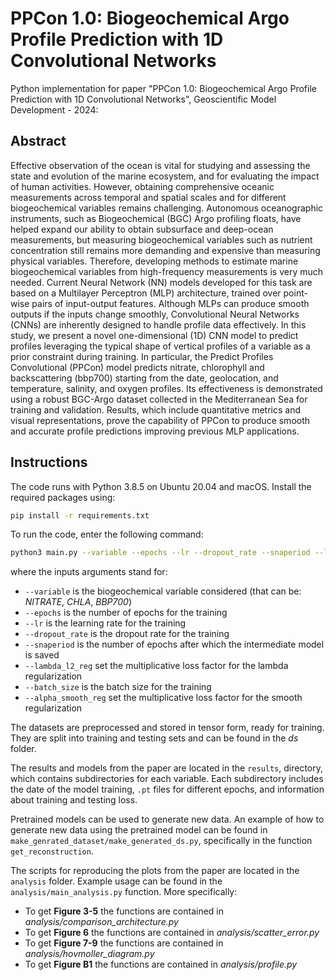 # PPCon 1.0: Biogeochemical Argo Profile Prediction with 1D Convolutional Networks

Python implementation for paper "PPCon 1.0: Biogeochemical Argo Profile Prediction with 1D Convolutional Networks", 
Geoscientific Model Development - 2024:

## Abstract
Effective observation of the ocean is vital for studying and assessing the state and evolution of the marine ecosystem, and for evaluating the impact of human activities. 
However, obtaining comprehensive oceanic measurements across temporal and spatial scales and for different biogeochemical variables remains challenging. 
Autonomous oceanographic instruments, such as Biogeochemical (BGC) Argo profiling floats, have helped expand our ability to obtain subsurface and deep-ocean measurements, but measuring biogeochemical variables such as nutrient concentration still remains more demanding and expensive than measuring physical variables. 
Therefore, developing methods to estimate marine biogeochemical variables from high-frequency measurements is very much needed. 
Current Neural Network (NN) models developed for this task are based on a Multilayer Perceptron (MLP) architecture, trained over point-wise pairs of input-output features.
Although MLPs can produce smooth outputs if the inputs change smoothly, Convolutional Neural Networks (CNNs) are inherently designed to handle profile data effectively.
In this study, we present a novel one-dimensional (1D) CNN model to predict profiles leveraging the typical shape of vertical profiles of a variable as a prior constraint during training. 
In particular, the Predict Profiles Convolutional (PPCon) model predicts nitrate, chlorophyll and backscattering (bbp700) starting from the date, geolocation, and temperature, salinity, and oxygen profiles. 
Its effectiveness is demonstrated using a robust BGC-Argo dataset collected in the Mediterranean Sea for training and validation. 
Results, which include quantitative metrics and visual representations, prove the capability of PPCon to produce smooth and accurate profile predictions improving previous MLP applications.

## Instructions

The code runs with Python 3.8.5 on Ubuntu 20.04 and macOS. Install the required packages using:

```bash
pip install -r requirements.txt 
```

To run the code, enter the following command:

```bash
python3 main.py --variable --epochs --lr --dropout_rate --snaperiod --lambda_l2_reg --batch_size --alpha_smooth_reg
```
where the inputs arguments stand for: 
* `--variable` is the biogeochemical variable considered (that can be: _NITRATE_, _CHLA_, _BBP700_)  
* `--epochs` is the number of epochs for the training
*  `--lr` is the learning rate for the training
*  `--dropout_rate` is the dropout rate for the training
*  `--snaperiod` is the number of epochs after which the intermediate model is saved
*  `--lambda_l2_reg` set the multiplicative loss factor for the lambda regularization
*  `--batch_size` is the batch size for the training
*  `--alpha_smooth_reg` set the multiplicative loss factor for the smooth regularization

The datasets are preprocessed and stored in tensor form, ready for training. 
They are split into training and testing sets and can be found in the  _ds_ folder. 

The results and models from the paper are located in the `results`, directory, which contains subdirectories for each variable. 
Each subdirectory includes the date of the model training,  `.pt` files for different epochs, and information about training and testing loss. 

Pretrained models can be used to generate new data. 
An example of how to generate new data using the pretrained model can be found in  `make_genrated_dataset/make_generated_ds.py`, 
specifically in the function `get_reconstruction`.

The scripts for reproducing the plots from the paper are located in the `analysis` folder. 
Example usage can be found in the `analysis/main_analysis.py` function. 
More specifically:
* To get __Figure 3-5__ the functions are contained in _analysis/comparison_architecture.py_
* To get __Figure 6__ the functions are contained in _analysis/scatter_error.py_
* To get __Figure 7-9__ the functions are contained in _analysis/hovmoller_diagram.py_
* To get __Figure B1__ the functions are contained in _analysis/profile.py_
